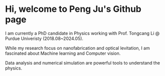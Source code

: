 # Hi, welcome to Peng Ju's Github page
I am currently a PhD candidate in Physics working with Prof. Tongcang Li @ Purdue Univeristy (2018.08~2024.05).

While my research focus on nanofabrication and optical levitation, I am fascinated about Machine learning and Computer vision.

Data analysis and numerical simulation are powerful tools to understand the physics.

<!---
peng-ju/peng-ju is a ✨ special ✨ repository because its `README.md` (this file) appears on your GitHub profile.
You can click the Preview link to take a look at your changes.
--->
